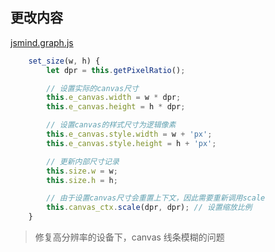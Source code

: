 ## 更改内容

[jsmind.graph.js](src\jsmind.graph.js)

```js
    set_size(w, h) {
        let dpr = this.getPixelRatio();

        // 设置实际的canvas尺寸
        this.e_canvas.width = w * dpr;
        this.e_canvas.height = h * dpr;

        // 设置canvas的样式尺寸为逻辑像素
        this.e_canvas.style.width = w + 'px';
        this.e_canvas.style.height = h + 'px';

        // 更新内部尺寸记录
        this.size.w = w;
        this.size.h = h;

        // 由于设置canvas尺寸会重置上下文，因此需要重新调用scale
        this.canvas_ctx.scale(dpr, dpr); // 设置缩放比例
    }
```

> 修复高分辨率的设备下，canvas 线条模糊的问题
